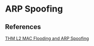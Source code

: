 # ARP Spoofing





## References

[THM L2 MAC Flooding and ARP Spoofing](https://tryhackme.com/room/layer2)